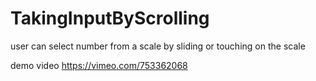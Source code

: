 # TakingInputByScrolling
user can select number from a scale by sliding or touching on the scale

demo video
https://vimeo.com/753362068
